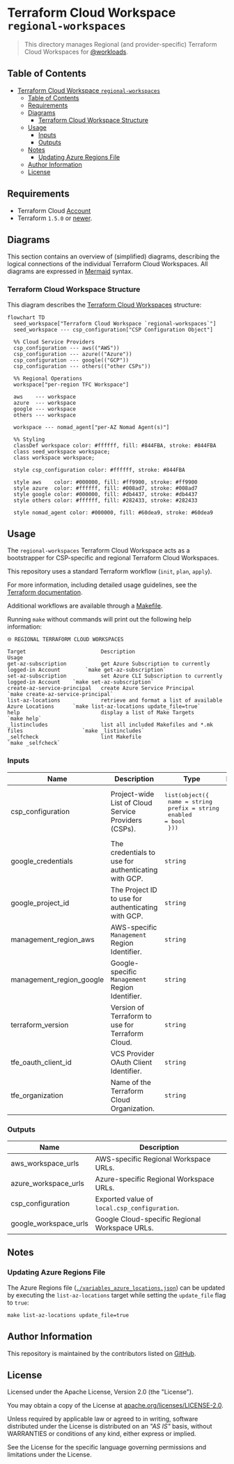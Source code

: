 # Terraform Cloud Workspace `regional-workspaces`

> This directory manages Regional (and provider-specific) Terraform Cloud Workspaces for [@workloads](https://github.com/workloads).

## Table of Contents

<!-- TOC -->
* [Terraform Cloud Workspace `regional-workspaces`](#terraform-cloud-workspace-regional-workspaces)
  * [Table of Contents](#table-of-contents)
  * [Requirements](#requirements)
  * [Diagrams](#diagrams)
    * [Terraform Cloud Workspace Structure](#terraform-cloud-workspace-structure)
  * [Usage](#usage)
    * [Inputs](#inputs)
    * [Outputs](#outputs)
  * [Notes](#notes)
    * [Updating Azure Regions File](#updating-azure-regions-file)
  * [Author Information](#author-information)
  * [License](#license)
<!-- TOC -->

## Requirements

* Terraform Cloud [Account](https://app.terraform.io/session)
* Terraform `1.5.0` or [newer](https://developer.hashicorp.com/terraform/downloads).

## Diagrams

This section contains an overview of (simplified) diagrams, describing the logical connections of the individual Terraform Cloud Workspaces.
All diagrams are expressed in [Mermaid](https://mermaid.js.org) syntax.

### Terraform Cloud Workspace Structure

This diagram describes the [Terraform Cloud Workspaces](https://developer.hashicorp.com/terraform/cloud-docs/workspaces) structure:

```mermaid
flowchart TD
  seed_workspace["Terraform Cloud Workspace `regional-workspaces`"]
  seed_workspace --- csp_configuration["CSP Configuration Object"]

  %% Cloud Service Providers
  csp_configuration --- aws(("AWS"))
  csp_configuration --- azure(("Azure"))
  csp_configuration --- google(("GCP"))
  csp_configuration --- others(("other CSPs"))

  %% Regional Operations
  workspace["per-region TFC Workspace"]

  aws    --- workspace
  azure  --- workspace
  google --- workspace
  others --- workspace

  workspace --- nomad_agent["per-AZ Nomad Agent(s)"]

  %% Styling
  classDef workspace color: #ffffff, fill: #844FBA, stroke: #844FBA
  class seed_workspace workspace;
  class workspace workspace;

  style csp_configuration color: #ffffff, stroke: #844FBA

  style aws    color: #000000, fill: #ff9900, stroke: #ff9900
  style azure  color: #ffffff, fill: #008ad7, stroke: #008ad7
  style google color: #000000, fill: #db4437, stroke: #db4437
  style others color: #ffffff, fill: #282433, stroke: #282433

  style nomad_agent color: #000000, fill: #60dea9, stroke: #60dea9
```

## Usage

The `regional-workspaces` Terraform Cloud Workspace acts as a bootstrapper for CSP-specific and regional Terraform Cloud Workspaces.

This repository uses a standard Terraform workflow (`init`, `plan`, `apply`).

For more information, including detailed usage guidelines, see the [Terraform documentation](https://developer.hashicorp.com/terraform/cli/commands).

Additional workflows are available through a [Makefile](./Makefile).

Running `make` without commands will print out the following help information:

```text
🌐 REGIONAL TERRAFORM CLOUD WORKSPACES

Target                        Description                                                  Usage
get-az-subscription           get Azure Subscription to currently logged-in Account        `make get-az-subscription`
set-az-subscription           set Azure CLI Subscription to currently logged-in Account    `make set-az-subscription`
create-az-service-principal   create Azure Service Principal                               `make create-az-service-principal`
list-az-locations             retrieve and format a list of available Azure Locations      `make list-az-locations update_file=true`
help                          display a list of Make Targets                               `make help`
_listincludes                 list all included Makefiles and *.mk files                   `make _listincludes`
_selfcheck                    lint Makefile                                                `make _selfcheck`
```

<!-- BEGIN_TF_DOCS -->
### Inputs

| Name | Description | Type | Required |
|------|-------------|------|:--------:|
| csp_configuration | Project-wide List of Cloud Service Providers (CSPs). | <pre>list(object({<br>    name    = string<br>    prefix  = string<br>    enabled = bool<br>  }))</pre> | yes |
| google_credentials | The credentials to use for authenticating with GCP. | `string` | yes |
| google_project_id | The Project ID to use for authenticating with GCP. | `string` | yes |
| management_region_aws | AWS-specific `Management` Region Identifier. | `string` | yes |
| management_region_google | Google-specific `Management` Region Identifier. | `string` | yes |
| terraform_version | Version of Terraform to use for Terraform Cloud. | `string` | yes |
| tfe_oauth_client_id | VCS Provider OAuth Client Identifier. | `string` | yes |
| tfe_organization | Name of the Terraform Cloud Organization. | `string` | yes |

### Outputs

| Name | Description |
|------|-------------|
| aws_workspace_urls | AWS-specific Regional Workspace URLs. |
| azure_workspace_urls | Azure-specific Regional Workspace URLs. |
| csp_configuration | Exported value of `local.csp_configuration`. |
| google_workspace_urls | Google Cloud-specific Regional Workspace URLs. |
<!-- END_TF_DOCS -->

## Notes

### Updating Azure Regions File

The Azure Regions file ([`./variables_azure_locations.json`](./variables_azure_locations.json)) can be updated by executing the `list-az-locations` target while setting the `update_file` flag to `true`:

```shell
make list-az-locations update_file=true
```

## Author Information

This repository is maintained by the contributors listed on [GitHub](https://github.com/workloads/regional-workspaces/graphs/contributors).

## License

Licensed under the Apache License, Version 2.0 (the "License").

You may obtain a copy of the License at [apache.org/licenses/LICENSE-2.0](http://www.apache.org/licenses/LICENSE-2.0).

Unless required by applicable law or agreed to in writing, software distributed under the License is distributed on an _"AS IS"_ basis, without WARRANTIES or conditions of any kind, either express or implied.

See the License for the specific language governing permissions and limitations under the License.
